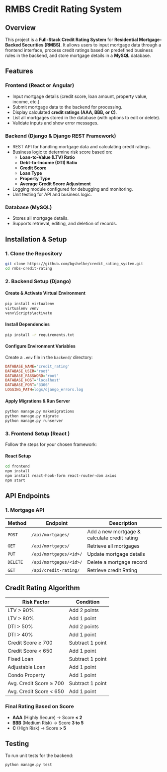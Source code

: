 # RMBS Credit Rating System

## Overview

This project is a **Full-Stack Credit Rating System** for **Residential Mortgage-Backed Securities (RMBS)**. It allows users to input mortgage data through a frontend interface, process credit ratings based on predefined business rules in the backend, and store mortgage details in a **MySQL** database.

## Features

### **Frontend (React or Angular)**

- Input mortgage details (credit score, loan amount, property value, income, etc.).
- Submit mortgage data to the backend for processing.
- Display calculated **credit ratings (AAA, BBB, or C)**.
- List all mortgages stored in the database (with options to edit or delete).
- Validate inputs and show error messages.

### **Backend (Django & Django REST Framework)**

- REST API for handling mortgage data and calculating credit ratings.
- Business logic to determine risk score based on:
  - **Loan-to-Value (LTV) Ratio**
  - **Debt-to-Income (DTI) Ratio**
  - **Credit Score**
  - **Loan Type**
  - **Property Type**
  - **Average Credit Score Adjustment**
- Logging module configured for debugging and monitoring.
- Unit testing for API and business logic.

### **Database (MySQL)**

- Stores all mortgage details.
- Supports retrieval, editing, and deletion of records.

## Installation & Setup

### **1. Clone the Repository**

```sh
git clone https://github.com/bgshelke/credit_rating_system.git
cd rmbs-credit-rating
```

### **2. Backend Setup (Django)**

#### **Create & Activate Virtual Environment**

```sh
pip install virtualenv
virtualenv venv
venv\Scripts\activate

```

#### **Install Dependencies**

```sh
pip install -r requirements.txt
```

#### **Configure Environment Variables**

Create a `.env` file in the `backend/` directory:

```ini
DATABASE_NAME='credit_rating'
DATABASE_USER='root'
DATABASE_PASSWORD='root'
DATABASE_HOST='localhost'
DATABASE_PORT='3306'
LOGGING_PATH=logs/django_errors.log
```

#### **Apply Migrations & Run Server**

```sh
python manage.py makemigrations
python manage.py migrate
python manage.py runserver
```

### **3. Frontend Setup (React )**

Follow the steps for your chosen framework:

#### **React Setup**

```sh
cd frontend
npm install
npm install react-hook-form react-router-dom axios
npm start
```

## API Endpoints

### **1. Mortgage API**

| Method   | Endpoint               | Description                                  |
| -------- | ---------------------- | -------------------------------------------- |
| `POST`   | `/api/mortgages/`      | Add a new mortgage & calculate credit rating |
| `GET`    | `/api/mortgages/`      | Retrieve all mortgages                       |
| `PUT`    | `/api/mortgages/<id>/` | Update mortgage details                      |
| `DELETE` | `/api/mortgages/<id>/` | Delete a mortgage record                     |
| `GET`    | `/api/credit-rating/`  | Retrieve credit Rating                       |

## Credit Rating Algorithm

| **Risk Factor**         | **Condition**    |
| ----------------------- | ---------------- |
| LTV > 90%               | Add 2 points     |
| LTV > 80%               | Add 1 point      |
| DTI > 50%               | Add 2 points     |
| DTI > 40%               | Add 1 point      |
| Credit Score ≥ 700      | Subtract 1 point |
| Credit Score < 650      | Add 1 point      |
| Fixed Loan              | Subtract 1 point |
| Adjustable Loan         | Add 1 point      |
| Condo Property          | Add 1 point      |
| Avg. Credit Score ≥ 700 | Subtract 1 point |
| Avg. Credit Score < 650 | Add 1 point      |

### **Final Rating Based on Score**

- **AAA** (Highly Secure) → Score **≤ 2**
- **BBB** (Medium Risk) → Score **3 to 5**
- **C** (High Risk) → Score **> 5**

## Testing

To run unit tests for the backend:

```sh
python manage.py test
```
